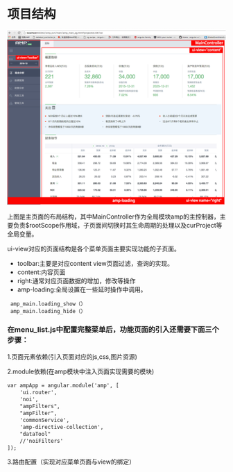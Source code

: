 # 项目结构

![](/assets/amp_page_layout.png)

上图是主页面的布局结构，其中MainController作为全局模块amp的主控制器，主要负责$rootScope作用域，子页面间切换时其生命周期的处理以及curProject等全局变量。

ui-view对应的页面结构是各个菜单页面主要实现功能的子页面。

* toolbar:主要是对应content view页面过滤，查询的实现。
* content:内容页面
* right:通常对应页面数据的增加，修改等操作
* amp-loading:全局设置在一些延时操作中调用。

```
 amp_main.loading_show（）
 amp_main.loading_hide（）
```

### 在menu\_list.js中配置完整菜单后，功能页面的引入还需要下面三个步骤：

1.页面元素依赖\(引入页面对应的js,css,图片资源\)

2.module依赖\(在amp模块中注入页面实现需要的模块\)

```
var ampApp = angular.module('amp', [
    'ui.router',
    'noi',
    "ampFilters",
    "ampFilter",
    'commonService',
    'amp-directive-collection',
    "dataTool"
    //'noiFilters'
]);
```

3.路由配置（实现对应菜单页面与view的绑定）


